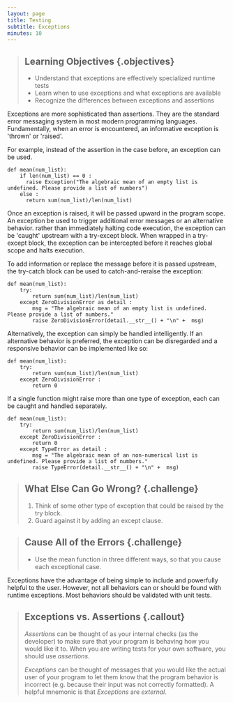 ```yaml
---
layout: page
title: Testing
subtitle: Exceptions
minutes: 10
---
```


> ## Learning Objectives {.objectives}
> 
> *   Understand that exceptions are effectively specialized runtime tests
> *   Learn when to use exceptions and what exceptions are available
> *   Recognize the differences between exceptions and assertions

Exceptions are more sophisticated than assertions. They are the standard error 
messaging system in most modern programming languages.  Fundamentally, when an 
error is encountered, an informative exception is 'thrown' or 'raised'.

For example, instead of the assertion in the case before, an exception can be
used.

~~~ {.python}
def mean(num_list):
    if len(num_list) == 0 :
      raise Exception("The algebraic mean of an empty list is undefined. Please provide a list of numbers")
    else :
      return sum(num_list)/len(num_list)
~~~

Once an exception is raised, it will be passed upward in the program scope.
An exception be used to trigger additional error messages or an alternative
behavior. rather than immediately halting code
execution, the exception can be 'caught' upstream with a try-except block.
When wrapped in a try-except block, the exception can be intercepted before it reaches
global scope and halts execution.

To add information or replace the message before it is passed upstream, the try-catch
block can be used to catch-and-reraise the exception:

~~~ {.python}
def mean(num_list):
    try:
        return sum(num_list)/len(num_list)
    except ZeroDivisionError as detail :
        msg = "The algebraic mean of an empty list is undefined. Please provide a list of numbers."
        raise ZeroDivisionError(detail.__str__() + "\n" +  msg)
~~~

Alternatively, the exception can simply be handled intelligently. If an
alternative behavior is preferred, the exception can be disregarded and a
responsive behavior can be implemented like so:


~~~ {.python}
def mean(num_list):
    try:
        return sum(num_list)/len(num_list)
    except ZeroDivisionError :
        return 0
~~~

If a single function might raise more than one type of exception, each can be
caught and handled separately.

~~~ {.python}
def mean(num_list):
    try:
        return sum(num_list)/len(num_list)
    except ZeroDivisionError :
        return 0
    except TypeError as detail :
        msg = "The algebraic mean of an non-numerical list is undefined. Please provide a list of numbers."
        raise TypeError(detail.__str__() + "\n" +  msg)
~~~

> ## What Else Can Go Wrong? {.challenge}
>
> 1. Think of some other type of exception that could be raised by the try 
> block.
> 2. Guard against it by adding an except clause.

> ## Cause All of the Errors {.challenge}
> 
> - Use the mean function in three different ways, so that you cause each
> exceptional case.

Exceptions have the advantage of being simple to include and powerfully helpful
to the user. However, not all behaviors can or should be found with runtime
exceptions. Most behaviors should be validated with unit tests.

> ## Exceptions vs. Assertions {.callout}
>  
> _Assertions_ can be thought of as your internal checks (as the developer) 
> to make sure that your program is behaving how you would like it to. When you are writing tests for your own software, you should use _assertions_. 
>
> _Exceptions_ can be thought of messages that you would like the actual user of your program to let them know that the program behavior is incorrect (e.g. because their input was not correctly formatted). 
> A helpful mnemonic is that _Exceptions_ are _external_. 


